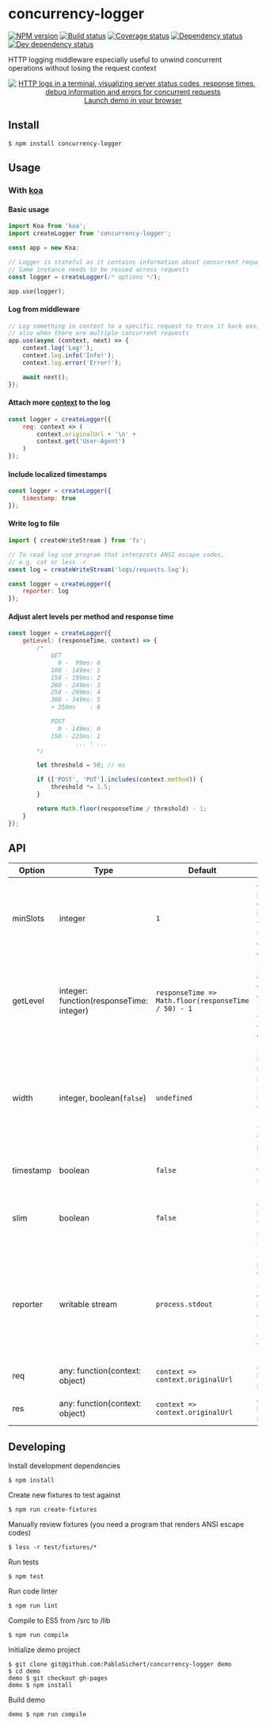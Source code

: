 # concurrency-logger
[![NPM version][npm-image]][npm-url]
[![Build status][travis-image]][travis-url]
[![Coverage status][coveralls-image]][coveralls-url]
[![Dependency status][david-dm-image]][david-dm-url]
[![Dev dependency status][david-dm-dev-image]][david-dm-dev-url]

HTTP logging middleware especially useful to unwind concurrent operations without losing the request context

<a href="https://pablosichert.github.io/concurrency-logger/">
    <p align="center">
        <img src="https://cloud.githubusercontent.com/assets/4450694/19836607/c60e0ed2-9ea5-11e6-8696-556eed7ea7c9.gif" alt="HTTP logs in a terminal, visualizing server status codes, response times, debug information and errors for concurrent requests" />
        <br />
        Launch demo in your browser
    </p>
</a>

## Install
```
$ npm install concurrency-logger
```

## Usage
### With [koa](https://github.com/koajs/koa)
#### Basic usage
```js
import Koa from 'koa';
import createLogger from 'concurrency-logger';

const app = new Koa;

// Logger is stateful as it contains information about concurrent requests
// Same instance needs to be reused across requests
const logger = createLogger(/* options */);

app.use(logger);
```
#### Log from middleware
```js
// Log something in context to a specific request to trace it back easily -
// also when there are multiple concurrent requests
app.use(async (context, next) => {
    context.log('Log!');
    context.log.info('Info!');
    context.log.error('Error!');

    await next();
});
```

#### Attach more [context](https://github.com/koajs/koa/blob/master/docs/api/context.md#request-aliases) to the log
```js
const logger = createLogger({
    req: context => (
        context.originalUrl + '\n' +
        context.get('User-Agent')
    )
});
```

#### Include localized timestamps
```js
const logger = createLogger({
    timestamp: true
});
```

#### Write log to file
```js
import { createWriteStream } from 'fs';

// To read log use program that interprets ANSI escape codes,
// e.g. cat or less -r
const log = createWriteStream('logs/requests.log');

const logger = createLogger({
    reporter: log
});
```

#### Adjust alert levels per method and response time
```js
const logger = createLogger({
    getLevel: (responseTime, context) => {
        /*
            GET
              0 -  99ms: 0
            100 - 149ms: 1
            150 - 199ms: 2
            200 - 249ms: 3
            250 - 299ms: 4
            300 - 349ms: 5
            > 350ms    : 6

            POST
              0 - 149ms: 0
            150 - 225ms: 1
                   ... : ...
        */

        let threshold = 50; // ms

        if (['POST', 'PUT'].includes(context.method)) {
            threshold *= 1.5;
        }

        return Math.floor(responseTime / threshold) - 1;
    }
});
```

## API
| Option | Type | Default | Description | Example |
| ---- | ---- | ------- | ----------- | ------- |
| minSlots | integer | `1` | Amount of space that is provisioned to display concurrent request lanes. Number of lanes will automatically scale up as the number of concurrent requests grow. | `3`
| getLevel | integer: function(responseTime: integer) | `responseTime => Math.floor(responseTime / 50) - 1` | Map response time to alert level. Alert levels go from 0 (default color) to 6 (dark red). By default that means `<100ms: 0`, `<150ms: 1` `<200ms: 2`, ..., `>=350ms: 6`. | `responseTime => Math.floor(responseTime / 100)`
| width | integer, boolean(`false`) | `undefined` | If no width is provided, it will be dynamically read from `process.stdout.columns`. Pass in an integer to break all lines according to the specified fixed (terminal character) width. Pass in `false` if you want the lines not to break at all. | `80`, `132`, `false`
| timestamp | boolean | `false` | Print localized timestamp for every requests. | `true`, `false`
| slim | boolean | `false` | "Slim mode": don't use an extra character between request lanes to shrink width, but make them harder to separate visually. | `true`, `false`
| reporter | writable stream | `process.stdout` | Specify a stream that handles the output lines. Write to terminal or stream to a log file, for example. Note that the lines contain ANSI color codes, so when streaming to a file you might need a program that can read those. E.g. `less -r requests.log` | `require('fs').createWriteStream('logs/requests.log')`
| req | any: function(context: object) | `context => context.originalUrl` | Attach additional information to the request log line. | `context => context.originalUrl + '\n' + context.get('User-Agent')`
| res | any: function(context: object) | `context => context.originalUrl` | Attach additional information to the response log line. | `context => context.originalUrl + '\n' + context.get('User-Agent')`

## Developing
Install development dependencies
```
$ npm install
```

Create new fixtures to test against
```
$ npm run create-fixtures
```

Manually review fixtures (you need a program that renders ANSI escape codes)
```
$ less -r test/fixtures/*
```

Run tests
```
$ npm test
```

Run code linter
```
$ npm run lint
```

Compile to ES5 from /src to /lib
```
$ npm run compile
```

Initialize demo project
```
$ git clone git@github.com:PabloSichert/concurrency-logger demo
$ cd demo
demo $ git checkout gh-pages
demo $ npm install
```

Build demo
```
demo $ npm run compile
```

[npm-url]: https://npmjs.org/package/concurrency-logger
[npm-image]: https://badge.fury.io/js/concurrency-logger.svg
[travis-url]: https://travis-ci.org/PabloSichert/concurrency-logger
[travis-image]: http://img.shields.io/travis/PabloSichert/concurrency-logger.svg
[coveralls-url]:https://coveralls.io/r/PabloSichert/concurrency-logger
[coveralls-image]:https://coveralls.io/repos/PabloSichert/concurrency-logger/badge.svg
[david-dm-url]:https://david-dm.org/PabloSichert/concurrency-logger
[david-dm-image]:https://david-dm.org/PabloSichert/concurrency-logger.svg
[david-dm-dev-url]:https://david-dm.org/PabloSichert/concurrency-logger#info=devDependencies
[david-dm-dev-image]:https://david-dm.org/PabloSichert/concurrency-logger/dev-status.svg
